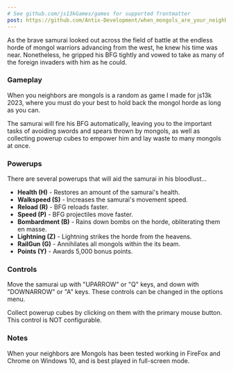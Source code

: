 ```yaml
---
# See github.com/js13kGames/games for supported frontmatter
post: https://github.com/Antix-Development/when_mongols_are_your_neighbors/blob/master/POST-MORTEM.md
---
```

As the brave samurai looked out across the field of battle at the endless horde of mongol warriors advancing from the west, he knew his time was near. Nonetheless, he gripped his BFG tightly and vowed to take as many of the foreign invaders with him as he could. 

### Gameplay
When you neighbors are mongols is a random as game I made for js13k 2023, where you must do your best to hold back the mongol horde as long as you can. 

The samurai will fire his BFG automatically, leaving you to the important tasks of avoiding swords and spears thrown by mongols, as well as collecting powerup cubes to empower him and lay waste to many mongols at once. 

### Powerups
There are several powerups that will aid the samurai in his bloodlust... 

- **Health (H)** - Restores an amount of the samurai's health. 
- **Walkspeed (S)** - Increases the samurai's movement speed. 
- **Reload (R)** - BFG reloads faster. 
- **Speed (P)** - BFG projectiles move faster. 
- **Bombardment (B)** - Rains down bombs on the horde, obliterating them en masse. 
- **Lightning (Z)** - Lightning strikes the horde from the heavens. 
- **RailGun (G)** - Annihilates all mongols within the its beam. 
- **Points (Y)** - Awards 5,000 bonus points. 

### Controls
Move the samurai up with "UPARROW" or "Q" keys, and down with "DOWNARROW" or "A" keys. These controls can be changed in the options menu. 

Collect powerup cubes by clicking on them with the primary mouse button. This control is NOT configurable. 


### Notes
When your neighbors are Mongols has been tested working in FireFox and Chrome on Windows 10, and is best played in full-screen mode.

